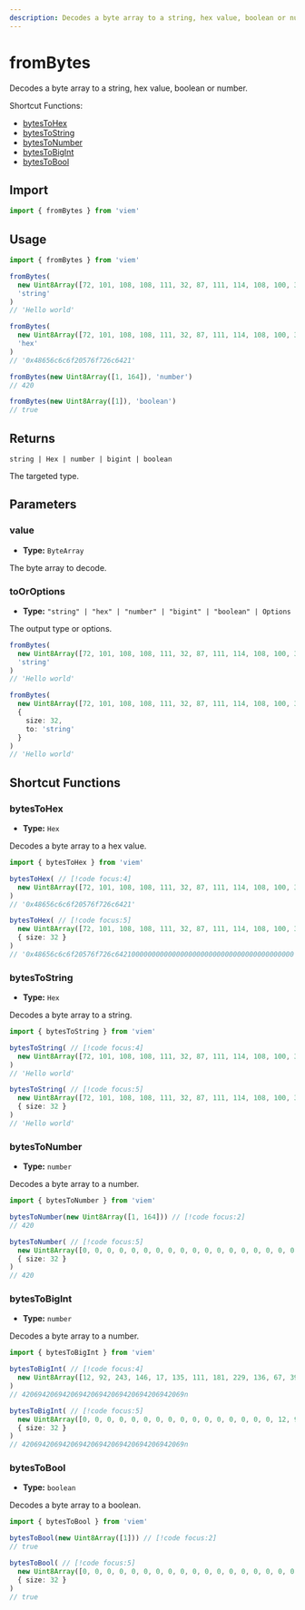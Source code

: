 ```yaml
---
description: Decodes a byte array to a string, hex value, boolean or number.
---
```


# fromBytes

Decodes a byte array to a string, hex value, boolean or number.

Shortcut Functions:

- [bytesToHex](#bytestohex)
- [bytesToString](#bytestostring)
- [bytesToNumber](#bytestonumber)
- [bytesToBigInt](#bytestobigint)
- [bytesToBool](#bytestobool)

## Import

```ts
import { fromBytes } from 'viem'
```

## Usage

```ts
import { fromBytes } from 'viem'

fromBytes(
  new Uint8Array([72, 101, 108, 108, 111, 32, 87, 111, 114, 108, 100, 33]), 
  'string'
)
// 'Hello world'

fromBytes(
  new Uint8Array([72, 101, 108, 108, 111, 32, 87, 111, 114, 108, 100, 33]), 
  'hex'
)
// '0x48656c6c6f20576f726c6421'

fromBytes(new Uint8Array([1, 164]), 'number')
// 420

fromBytes(new Uint8Array([1]), 'boolean')
// true
```

## Returns

`string | Hex | number | bigint | boolean`

The targeted type.

## Parameters

### value

- **Type:** `ByteArray`

The byte array to decode.

### toOrOptions

- **Type:** `"string" | "hex" | "number" | "bigint" | "boolean" | Options`

The output type or options.

```ts {3}
fromBytes(
  new Uint8Array([72, 101, 108, 108, 111, 32, 87, 111, 114, 108, 100, 33]), 
  'string' 
)
// 'Hello world'
```

```ts {3-6}
fromBytes(
  new Uint8Array([72, 101, 108, 108, 111, 32, 87, 111, 114, 108, 100, 33, 0, 0, 0, 0, 0, 0, 0, 0, 0, 0, 0, 0, 0, 0, 0, 0, 0, 0, 0, 0]), 
  {
    size: 32,
    to: 'string'
  }
)
// 'Hello world'
```

## Shortcut Functions

### bytesToHex

- **Type:** `Hex`

Decodes a byte array to a hex value.

```ts
import { bytesToHex } from 'viem'

bytesToHex( // [!code focus:4]
  new Uint8Array([72, 101, 108, 108, 111, 32, 87, 111, 114, 108, 100, 33])
)
// '0x48656c6c6f20576f726c6421'

bytesToHex( // [!code focus:5]
  new Uint8Array([72, 101, 108, 108, 111, 32, 87, 111, 114, 108, 100, 33, 0, 0, 0, 0, 0, 0, 0, 0, 0, 0, 0, 0, 0, 0, 0, 0, 0, 0, 0, 0]), 
  { size: 32 }
)
// '0x48656c6c6f20576f726c64210000000000000000000000000000000000000000'
```

### bytesToString

- **Type:** `Hex`

Decodes a byte array to a string.

```ts
import { bytesToString } from 'viem'

bytesToString( // [!code focus:4]
  new Uint8Array([72, 101, 108, 108, 111, 32, 87, 111, 114, 108, 100, 33])
)
// 'Hello world'

bytesToString( // [!code focus:5]
  new Uint8Array([72, 101, 108, 108, 111, 32, 87, 111, 114, 108, 100, 33, 0, 0, 0, 0, 0, 0, 0, 0, 0, 0, 0, 0, 0, 0, 0, 0, 0, 0, 0, 0]), 
  { size: 32 }
)
// 'Hello world'
```

### bytesToNumber

- **Type:** `number`

Decodes a byte array to a number.

```ts
import { bytesToNumber } from 'viem'

bytesToNumber(new Uint8Array([1, 164])) // [!code focus:2]
// 420

bytesToNumber( // [!code focus:5]
  new Uint8Array([0, 0, 0, 0, 0, 0, 0, 0, 0, 0, 0, 0, 0, 0, 0, 0, 0, 0, 0, 0, 0, 0, 0, 0, 0, 0, 0, 0, 0, 0, 1, 164]), 
  { size: 32 }
)
// 420
```

### bytesToBigInt

- **Type:** `number`

Decodes a byte array to a number.

```ts
import { bytesToBigInt } from 'viem'

bytesToBigInt( // [!code focus:4]
  new Uint8Array([12, 92, 243, 146, 17, 135, 111, 181, 229, 136, 67, 39, 250, 86, 252, 11, 117])
)
// 4206942069420694206942069420694206942069n

bytesToBigInt( // [!code focus:5]
  new Uint8Array([0, 0, 0, 0, 0, 0, 0, 0, 0, 0, 0, 0, 0, 0, 0, 0, 12, 92, 243, 146, 17, 135, 111, 181, 229, 136, 67, 39, 250, 86, 252, 11, 117]),
  { size: 32 }
)
// 4206942069420694206942069420694206942069n
```

### bytesToBool

- **Type:** `boolean`

Decodes a byte array to a boolean.

```ts
import { bytesToBool } from 'viem'

bytesToBool(new Uint8Array([1])) // [!code focus:2]
// true

bytesToBool( // [!code focus:5]
  new Uint8Array([0, 0, 0, 0, 0, 0, 0, 0, 0, 0, 0, 0, 0, 0, 0, 0, 0, 0, 0, 0, 0, 0, 0, 0, 0, 0, 0, 0, 0, 0, 0, 1]),
  { size: 32 }
) 
// true
```
